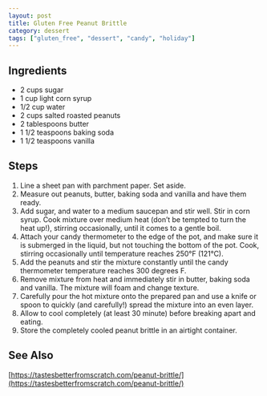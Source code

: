 ```yaml
---
layout: post
title: Gluten Free Peanut Brittle
category: dessert
tags: ["gluten_free", "dessert", "candy", "holiday"]
---
```


## Ingredients

* 2 cups sugar
* 1 cup light corn syrup
* 1/2 cup water
* 2 cups salted roasted peanuts
* 2 tablespoons butter
* 1 1/2 teaspoons baking soda
* 1 1/2 teaspoons vanilla

## Steps

1. Line a sheet pan with parchment paper. Set aside.
2. Measure out peanuts, butter, baking soda and vanilla and have them ready.
3. Add sugar, and water to a medium saucepan and stir well. Stir in corn syrup. Cook mixture over medium heat (don’t be tempted to turn the heat up!), stirring occasionally, until it comes to a gentle boil.
4. Attach your candy thermometer to the edge of the pot, and make sure it is submerged in the liquid, but not touching the bottom of the pot. Cook, stirring occasionally until temperature reaches 250°F (121°C).
5. Add the peanuts and stir the mixture constantly until the candy thermometer temperature reaches 300 degrees F.
6. Remove mixture from heat and immediately stir in butter, baking soda and vanilla. The mixture will foam and change texture.
7. Carefully pour the hot mixture onto the prepared pan and use a knife or spoon to quickly (and carefully!) spread the mixture into an even layer.
8. Allow to cool completely (at least 30 minute) before breaking apart and eating.
9. Store the completely cooled peanut brittle in an airtight container.


## See Also

[https://tastesbetterfromscratch.com/peanut-brittle/](https://tastesbetterfromscratch.com/peanut-brittle/)

